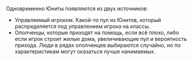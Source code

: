 Одновременно Юниты появляются из двух источников:
- Управляемый игроком. Какой-то пул из Юнитов, который распределяется под управлением игрока на классы.
- Ополченцы, которые приходят на помощь, если всё плохо, либо если игрок строит жилые дома, увеличивающие пул и вероятность прихода. Люди в рядах ополченцев выбираются случайно, но по характеристикам могут оказаться лучше нанимаемых.